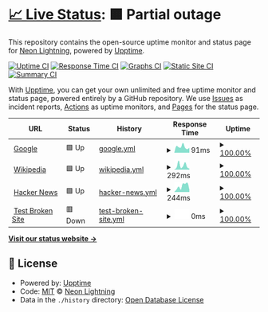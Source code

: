 # [📈 Live Status](https://neolightning.github.io/NeoStatus): <!--live status--> **🟧 Partial outage**

This repository contains the open-source uptime monitor and status page for [Neon Lightning](https://neonlightning.ca), powered by [Upptime](https://github.com/upptime/upptime).

[![Uptime CI](https://github.com/neolightning/NeoStatus/workflows/Uptime%20CI/badge.svg)](https://github.com/neolightning/NeoStatus/actions?query=workflow%3A%22Uptime+CI%22)
[![Response Time CI](https://github.com/neolightning/NeoStatus/workflows/Response%20Time%20CI/badge.svg)](https://github.com/neolightning/NeoStatus/actions?query=workflow%3A%22Response+Time+CI%22)
[![Graphs CI](https://github.com/neolightning/NeoStatus/workflows/Graphs%20CI/badge.svg)](https://github.com/neolightning/NeoStatus/actions?query=workflow%3A%22Graphs+CI%22)
[![Static Site CI](https://github.com/neolightning/NeoStatus/workflows/Static%20Site%20CI/badge.svg)](https://github.com/neolightning/NeoStatus/actions?query=workflow%3A%22Static+Site+CI%22)
[![Summary CI](https://github.com/neolightning/NeoStatus/workflows/Summary%20CI/badge.svg)](https://github.com/neolightning/NeoStatus/actions?query=workflow%3A%22Summary+CI%22)

With [Upptime](https://upptime.js.org), you can get your own unlimited and free uptime monitor and status page, powered entirely by a GitHub repository. We use [Issues](https://github.com/neolightning/NeoStatus/issues) as incident reports, [Actions](https://github.com/neolightning/NeoStatus/actions) as uptime monitors, and [Pages](https://neolightning.github.io/NeoStatus) for the status page.

<!--start: status pages-->
<!-- This summary is generated by Upptime (https://github.com/upptime/upptime) -->
<!-- Do not edit this manually, your changes will be overwritten -->
<!-- prettier-ignore -->
| URL | Status | History | Response Time | Uptime |
| --- | ------ | ------- | ------------- | ------ |
| <img alt="" src="https://favicons.githubusercontent.com/www.google.com" height="13"> [Google](https://www.google.com) | 🟩 Up | [google.yml](https://github.com/neolightning/NeoStatus/commits/HEAD/history/google.yml) | <details><summary><img alt="Response time graph" src="./graphs/google/response-time-week.png" height="20"> 91ms</summary><br><a href="https://neolightning.github.io/NeoStatus/history/google"><img alt="Response time 83" src="https://img.shields.io/endpoint?url=https%3A%2F%2Fraw.githubusercontent.com%2Fneolightning%2FNeoStatus%2FHEAD%2Fapi%2Fgoogle%2Fresponse-time.json"></a><br><a href="https://neolightning.github.io/NeoStatus/history/google"><img alt="24-hour response time 76" src="https://img.shields.io/endpoint?url=https%3A%2F%2Fraw.githubusercontent.com%2Fneolightning%2FNeoStatus%2FHEAD%2Fapi%2Fgoogle%2Fresponse-time-day.json"></a><br><a href="https://neolightning.github.io/NeoStatus/history/google"><img alt="7-day response time 91" src="https://img.shields.io/endpoint?url=https%3A%2F%2Fraw.githubusercontent.com%2Fneolightning%2FNeoStatus%2FHEAD%2Fapi%2Fgoogle%2Fresponse-time-week.json"></a><br><a href="https://neolightning.github.io/NeoStatus/history/google"><img alt="30-day response time 83" src="https://img.shields.io/endpoint?url=https%3A%2F%2Fraw.githubusercontent.com%2Fneolightning%2FNeoStatus%2FHEAD%2Fapi%2Fgoogle%2Fresponse-time-month.json"></a><br><a href="https://neolightning.github.io/NeoStatus/history/google"><img alt="1-year response time 83" src="https://img.shields.io/endpoint?url=https%3A%2F%2Fraw.githubusercontent.com%2Fneolightning%2FNeoStatus%2FHEAD%2Fapi%2Fgoogle%2Fresponse-time-year.json"></a></details> | <details><summary><a href="https://neolightning.github.io/NeoStatus/history/google">100.00%</a></summary><a href="https://neolightning.github.io/NeoStatus/history/google"><img alt="All-time uptime 100.00%" src="https://img.shields.io/endpoint?url=https%3A%2F%2Fraw.githubusercontent.com%2Fneolightning%2FNeoStatus%2FHEAD%2Fapi%2Fgoogle%2Fuptime.json"></a><br><a href="https://neolightning.github.io/NeoStatus/history/google"><img alt="24-hour uptime 100.00%" src="https://img.shields.io/endpoint?url=https%3A%2F%2Fraw.githubusercontent.com%2Fneolightning%2FNeoStatus%2FHEAD%2Fapi%2Fgoogle%2Fuptime-day.json"></a><br><a href="https://neolightning.github.io/NeoStatus/history/google"><img alt="7-day uptime 100.00%" src="https://img.shields.io/endpoint?url=https%3A%2F%2Fraw.githubusercontent.com%2Fneolightning%2FNeoStatus%2FHEAD%2Fapi%2Fgoogle%2Fuptime-week.json"></a><br><a href="https://neolightning.github.io/NeoStatus/history/google"><img alt="30-day uptime 100.00%" src="https://img.shields.io/endpoint?url=https%3A%2F%2Fraw.githubusercontent.com%2Fneolightning%2FNeoStatus%2FHEAD%2Fapi%2Fgoogle%2Fuptime-month.json"></a><br><a href="https://neolightning.github.io/NeoStatus/history/google"><img alt="1-year uptime 100.00%" src="https://img.shields.io/endpoint?url=https%3A%2F%2Fraw.githubusercontent.com%2Fneolightning%2FNeoStatus%2FHEAD%2Fapi%2Fgoogle%2Fuptime-year.json"></a></details>
| <img alt="" src="https://favicons.githubusercontent.com/en.wikipedia.org" height="13"> [Wikipedia](https://en.wikipedia.org) | 🟩 Up | [wikipedia.yml](https://github.com/neolightning/NeoStatus/commits/HEAD/history/wikipedia.yml) | <details><summary><img alt="Response time graph" src="./graphs/wikipedia/response-time-week.png" height="20"> 292ms</summary><br><a href="https://neolightning.github.io/NeoStatus/history/wikipedia"><img alt="Response time 274" src="https://img.shields.io/endpoint?url=https%3A%2F%2Fraw.githubusercontent.com%2Fneolightning%2FNeoStatus%2FHEAD%2Fapi%2Fwikipedia%2Fresponse-time.json"></a><br><a href="https://neolightning.github.io/NeoStatus/history/wikipedia"><img alt="24-hour response time 75" src="https://img.shields.io/endpoint?url=https%3A%2F%2Fraw.githubusercontent.com%2Fneolightning%2FNeoStatus%2FHEAD%2Fapi%2Fwikipedia%2Fresponse-time-day.json"></a><br><a href="https://neolightning.github.io/NeoStatus/history/wikipedia"><img alt="7-day response time 292" src="https://img.shields.io/endpoint?url=https%3A%2F%2Fraw.githubusercontent.com%2Fneolightning%2FNeoStatus%2FHEAD%2Fapi%2Fwikipedia%2Fresponse-time-week.json"></a><br><a href="https://neolightning.github.io/NeoStatus/history/wikipedia"><img alt="30-day response time 274" src="https://img.shields.io/endpoint?url=https%3A%2F%2Fraw.githubusercontent.com%2Fneolightning%2FNeoStatus%2FHEAD%2Fapi%2Fwikipedia%2Fresponse-time-month.json"></a><br><a href="https://neolightning.github.io/NeoStatus/history/wikipedia"><img alt="1-year response time 274" src="https://img.shields.io/endpoint?url=https%3A%2F%2Fraw.githubusercontent.com%2Fneolightning%2FNeoStatus%2FHEAD%2Fapi%2Fwikipedia%2Fresponse-time-year.json"></a></details> | <details><summary><a href="https://neolightning.github.io/NeoStatus/history/wikipedia">100.00%</a></summary><a href="https://neolightning.github.io/NeoStatus/history/wikipedia"><img alt="All-time uptime 100.00%" src="https://img.shields.io/endpoint?url=https%3A%2F%2Fraw.githubusercontent.com%2Fneolightning%2FNeoStatus%2FHEAD%2Fapi%2Fwikipedia%2Fuptime.json"></a><br><a href="https://neolightning.github.io/NeoStatus/history/wikipedia"><img alt="24-hour uptime 100.00%" src="https://img.shields.io/endpoint?url=https%3A%2F%2Fraw.githubusercontent.com%2Fneolightning%2FNeoStatus%2FHEAD%2Fapi%2Fwikipedia%2Fuptime-day.json"></a><br><a href="https://neolightning.github.io/NeoStatus/history/wikipedia"><img alt="7-day uptime 100.00%" src="https://img.shields.io/endpoint?url=https%3A%2F%2Fraw.githubusercontent.com%2Fneolightning%2FNeoStatus%2FHEAD%2Fapi%2Fwikipedia%2Fuptime-week.json"></a><br><a href="https://neolightning.github.io/NeoStatus/history/wikipedia"><img alt="30-day uptime 100.00%" src="https://img.shields.io/endpoint?url=https%3A%2F%2Fraw.githubusercontent.com%2Fneolightning%2FNeoStatus%2FHEAD%2Fapi%2Fwikipedia%2Fuptime-month.json"></a><br><a href="https://neolightning.github.io/NeoStatus/history/wikipedia"><img alt="1-year uptime 100.00%" src="https://img.shields.io/endpoint?url=https%3A%2F%2Fraw.githubusercontent.com%2Fneolightning%2FNeoStatus%2FHEAD%2Fapi%2Fwikipedia%2Fuptime-year.json"></a></details>
| <img alt="" src="https://favicons.githubusercontent.com/news.ycombinator.com" height="13"> [Hacker News](https://news.ycombinator.com) | 🟩 Up | [hacker-news.yml](https://github.com/neolightning/NeoStatus/commits/HEAD/history/hacker-news.yml) | <details><summary><img alt="Response time graph" src="./graphs/hacker-news/response-time-week.png" height="20"> 244ms</summary><br><a href="https://neolightning.github.io/NeoStatus/history/hacker-news"><img alt="Response time 331" src="https://img.shields.io/endpoint?url=https%3A%2F%2Fraw.githubusercontent.com%2Fneolightning%2FNeoStatus%2FHEAD%2Fapi%2Fhacker-news%2Fresponse-time.json"></a><br><a href="https://neolightning.github.io/NeoStatus/history/hacker-news"><img alt="24-hour response time 95" src="https://img.shields.io/endpoint?url=https%3A%2F%2Fraw.githubusercontent.com%2Fneolightning%2FNeoStatus%2FHEAD%2Fapi%2Fhacker-news%2Fresponse-time-day.json"></a><br><a href="https://neolightning.github.io/NeoStatus/history/hacker-news"><img alt="7-day response time 244" src="https://img.shields.io/endpoint?url=https%3A%2F%2Fraw.githubusercontent.com%2Fneolightning%2FNeoStatus%2FHEAD%2Fapi%2Fhacker-news%2Fresponse-time-week.json"></a><br><a href="https://neolightning.github.io/NeoStatus/history/hacker-news"><img alt="30-day response time 331" src="https://img.shields.io/endpoint?url=https%3A%2F%2Fraw.githubusercontent.com%2Fneolightning%2FNeoStatus%2FHEAD%2Fapi%2Fhacker-news%2Fresponse-time-month.json"></a><br><a href="https://neolightning.github.io/NeoStatus/history/hacker-news"><img alt="1-year response time 331" src="https://img.shields.io/endpoint?url=https%3A%2F%2Fraw.githubusercontent.com%2Fneolightning%2FNeoStatus%2FHEAD%2Fapi%2Fhacker-news%2Fresponse-time-year.json"></a></details> | <details><summary><a href="https://neolightning.github.io/NeoStatus/history/hacker-news">100.00%</a></summary><a href="https://neolightning.github.io/NeoStatus/history/hacker-news"><img alt="All-time uptime 100.00%" src="https://img.shields.io/endpoint?url=https%3A%2F%2Fraw.githubusercontent.com%2Fneolightning%2FNeoStatus%2FHEAD%2Fapi%2Fhacker-news%2Fuptime.json"></a><br><a href="https://neolightning.github.io/NeoStatus/history/hacker-news"><img alt="24-hour uptime 100.00%" src="https://img.shields.io/endpoint?url=https%3A%2F%2Fraw.githubusercontent.com%2Fneolightning%2FNeoStatus%2FHEAD%2Fapi%2Fhacker-news%2Fuptime-day.json"></a><br><a href="https://neolightning.github.io/NeoStatus/history/hacker-news"><img alt="7-day uptime 100.00%" src="https://img.shields.io/endpoint?url=https%3A%2F%2Fraw.githubusercontent.com%2Fneolightning%2FNeoStatus%2FHEAD%2Fapi%2Fhacker-news%2Fuptime-week.json"></a><br><a href="https://neolightning.github.io/NeoStatus/history/hacker-news"><img alt="30-day uptime 100.00%" src="https://img.shields.io/endpoint?url=https%3A%2F%2Fraw.githubusercontent.com%2Fneolightning%2FNeoStatus%2FHEAD%2Fapi%2Fhacker-news%2Fuptime-month.json"></a><br><a href="https://neolightning.github.io/NeoStatus/history/hacker-news"><img alt="1-year uptime 100.00%" src="https://img.shields.io/endpoint?url=https%3A%2F%2Fraw.githubusercontent.com%2Fneolightning%2FNeoStatus%2FHEAD%2Fapi%2Fhacker-news%2Fuptime-year.json"></a></details>
| <img alt="" src="https://favicons.githubusercontent.com/thissitedoesnotexist.koj.co" height="13"> [Test Broken Site](https://thissitedoesnotexist.koj.co) | 🟥 Down | [test-broken-site.yml](https://github.com/neolightning/NeoStatus/commits/HEAD/history/test-broken-site.yml) | <details><summary><img alt="Response time graph" src="./graphs/test-broken-site/response-time-week.png" height="20"> 0ms</summary><br><a href="https://neolightning.github.io/NeoStatus/history/test-broken-site"><img alt="Response time 0" src="https://img.shields.io/endpoint?url=https%3A%2F%2Fraw.githubusercontent.com%2Fneolightning%2FNeoStatus%2FHEAD%2Fapi%2Ftest-broken-site%2Fresponse-time.json"></a><br><a href="https://neolightning.github.io/NeoStatus/history/test-broken-site"><img alt="24-hour response time 0" src="https://img.shields.io/endpoint?url=https%3A%2F%2Fraw.githubusercontent.com%2Fneolightning%2FNeoStatus%2FHEAD%2Fapi%2Ftest-broken-site%2Fresponse-time-day.json"></a><br><a href="https://neolightning.github.io/NeoStatus/history/test-broken-site"><img alt="7-day response time 0" src="https://img.shields.io/endpoint?url=https%3A%2F%2Fraw.githubusercontent.com%2Fneolightning%2FNeoStatus%2FHEAD%2Fapi%2Ftest-broken-site%2Fresponse-time-week.json"></a><br><a href="https://neolightning.github.io/NeoStatus/history/test-broken-site"><img alt="30-day response time 0" src="https://img.shields.io/endpoint?url=https%3A%2F%2Fraw.githubusercontent.com%2Fneolightning%2FNeoStatus%2FHEAD%2Fapi%2Ftest-broken-site%2Fresponse-time-month.json"></a><br><a href="https://neolightning.github.io/NeoStatus/history/test-broken-site"><img alt="1-year response time 0" src="https://img.shields.io/endpoint?url=https%3A%2F%2Fraw.githubusercontent.com%2Fneolightning%2FNeoStatus%2FHEAD%2Fapi%2Ftest-broken-site%2Fresponse-time-year.json"></a></details> | <details><summary><a href="https://neolightning.github.io/NeoStatus/history/test-broken-site">100.00%</a></summary><a href="https://neolightning.github.io/NeoStatus/history/test-broken-site"><img alt="All-time uptime 100.00%" src="https://img.shields.io/endpoint?url=https%3A%2F%2Fraw.githubusercontent.com%2Fneolightning%2FNeoStatus%2FHEAD%2Fapi%2Ftest-broken-site%2Fuptime.json"></a><br><a href="https://neolightning.github.io/NeoStatus/history/test-broken-site"><img alt="24-hour uptime 100.00%" src="https://img.shields.io/endpoint?url=https%3A%2F%2Fraw.githubusercontent.com%2Fneolightning%2FNeoStatus%2FHEAD%2Fapi%2Ftest-broken-site%2Fuptime-day.json"></a><br><a href="https://neolightning.github.io/NeoStatus/history/test-broken-site"><img alt="7-day uptime 100.00%" src="https://img.shields.io/endpoint?url=https%3A%2F%2Fraw.githubusercontent.com%2Fneolightning%2FNeoStatus%2FHEAD%2Fapi%2Ftest-broken-site%2Fuptime-week.json"></a><br><a href="https://neolightning.github.io/NeoStatus/history/test-broken-site"><img alt="30-day uptime 100.00%" src="https://img.shields.io/endpoint?url=https%3A%2F%2Fraw.githubusercontent.com%2Fneolightning%2FNeoStatus%2FHEAD%2Fapi%2Ftest-broken-site%2Fuptime-month.json"></a><br><a href="https://neolightning.github.io/NeoStatus/history/test-broken-site"><img alt="1-year uptime 100.00%" src="https://img.shields.io/endpoint?url=https%3A%2F%2Fraw.githubusercontent.com%2Fneolightning%2FNeoStatus%2FHEAD%2Fapi%2Ftest-broken-site%2Fuptime-year.json"></a></details>

<!--end: status pages-->

[**Visit our status website →**](https://neolightning.github.io/NeoStatus)

## 📄 License

- Powered by: [Upptime](https://github.com/upptime/upptime)
- Code: [MIT](./LICENSE) © [Neon Lightning](https://neonlightning.ca)
- Data in the `./history` directory: [Open Database License](https://opendatacommons.org/licenses/odbl/1-0/)

